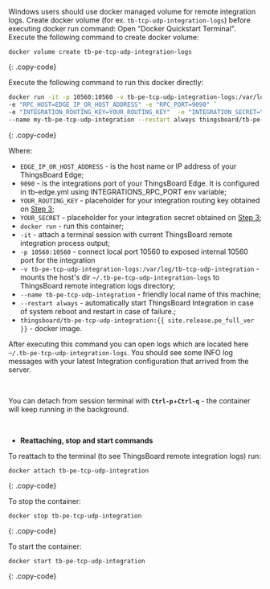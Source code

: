 Windows users should use docker managed volume for remote integration logs. 
Create docker volume (for ex. `tb-tcp-udp-integration-logs`) before executing docker run command:
Open "Docker Quickstart Terminal". Execute the following command to create docker volume:

``` 
docker volume create tb-pe-tcp-udp-integration-logs
```
{: .copy-code}

Execute the following command to run this docker directly:

```bash
docker run -it -p 10560:10560 -v tb-pe-tcp-udp-integration-logs:/var/log/tb-tcp-udp-integration `
-e "RPC_HOST=EDGE_IP_OR_HOST_ADDRESS" -e "RPC_PORT=9090" `
-e "INTEGRATION_ROUTING_KEY=YOUR_ROUTING_KEY"  -e "INTEGRATION_SECRET=YOUR_SECRET" `
--name my-tb-pe-tcp-udp-integration --restart always thingsboard/tb-pe-tcp-udp-integration:{{ site.release.pe_full_ver }}
```
{: .copy-code}

Where: 
    
- `EDGE_IP_OR_HOST_ADDRESS` - is the host name or IP address of your ThingsBoard Edge;
- `9090` - is the integrations port of your ThingsBoard Edge. It is configured in tb-edge.yml using INTEGRATIONS_RPC_PORT env variable;   
- `YOUR_ROUTING_KEY` - placeholder for your integration routing key obtained on [Step 3](/docs/pe/edge/user-guide/integrations/remote-integrations/#step-3-save-remote-integration-credentials);
- `YOUR_SECRET` - placeholder for your integration secret obtained on [Step 3](/docs/pe/edge/user-guide/integrations/remote-integrations/#step-3-save-remote-integration-credentials);
- `docker run`              - run this container;
- `-it`                     - attach a terminal session with current ThingsBoard remote integration process output;
- `-p 10560:10560` - connect local port 10560 to exposed internal 10560 port for the integration
- `-v tb-pe-tcp-udp-integration-logs:/var/log/tb-tcp-udp-integration`   - mounts the host's dir `~/.tb-pe-tcp-udp-integration-logs` to ThingsBoard remote integration logs directory;
- `--name tb-pe-tcp-udp-integration`             - friendly local name of this machine;
- `--restart always`        - automatically start ThingsBoard Integration in case of system reboot and restart in case of failure.;
- `thingsboard/tb-pe-tcp-udp-integration:{{ site.release.pe_full_ver }}`          - docker image.

After executing this command you can open logs which are located here `~/.tb-pe-tcp-udp-integration-logs`. 
You should see some INFO log messages with your latest Integration configuration that arrived from the server.

<br>

You can detach from session terminal with **`Ctrl-p`**+**`Ctrl-q`** - the container will keep running in the background.

<br>

- **Reattaching, stop and start commands**

To reattach to the terminal (to see ThingsBoard remote integration logs) run:

```
docker attach tb-pe-tcp-udp-integration
```
{: .copy-code}

To stop the container:

```
docker stop tb-pe-tcp-udp-integration
```
{: .copy-code}

To start the container:

```
docker start tb-pe-tcp-udp-integration
```
{: .copy-code}
